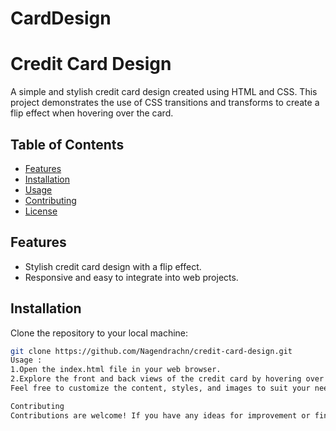 # CardDesign
# Credit Card Design

A simple and stylish credit card design created using HTML and CSS. This project demonstrates the use of CSS transitions and transforms to create a flip effect when hovering over the card.

## Table of Contents
- [Features](#features)
- [Installation](#installation)
- [Usage](#usage)
- [Contributing](#contributing)
- [License](#license)

## Features

- Stylish credit card design with a flip effect.
- Responsive and easy to integrate into web projects.

## Installation

Clone the repository to your local machine:

```bash
git clone https://github.com/Nagendrachn/credit-card-design.git
Usage :
1.Open the index.html file in your web browser.
2.Explore the front and back views of the credit card by hovering over it.
Feel free to customize the content, styles, and images to suit your needs.

Contributing
Contributions are welcome! If you have any ideas for improvement or find any issues, please open an issue or submit a pull request.
